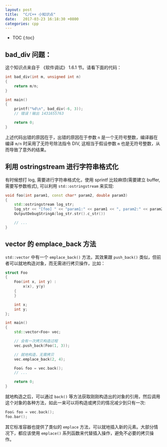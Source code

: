 ```yaml
---
layout: post
title:  "C/C++ 小知识点"
date:   2017-03-23 16:18:30 +0800
categories: cpp
---
```


* TOC
{:toc}

## bad_div 问题：

这个知识点来自于 《软件调试》 1.6.1 节。请看下面的代码：

```c
int bad_div(int m, unsigned int n)
{
	return m/n;
}

int main()
{
	printf("%d\n", bad_div(-6, 3));
	// 错误！输出 1431655763

	return 0;
}
```

上述代码出错的原因在于，出错的原因在于参数 `n` 是一个无符号整数，编译器在编译 `m/n` 时采用了无符号除法指令 DIV, 这相当于假设参数 `m` 也是无符号整数，从而导致了意外的结果。


## 利用 ostringstream 进行字符串格式化

有时候想打 log, 需要进行字符串格式化，使用 sprintf 比较麻烦(需要建立 buffer, 需要写参数格式), 可以利用 `std::ostringstream` 来实现:

```cpp
void foo(int param1, const char* param2, double param3)
{
	std::ostringstream log_str;
	log_str << "[foo] " << "param1:" << param1 << ", param2:" << param2 << ", param3:" << param3;
	OutputDebugStringA(log_str.str().c_str())

	// ...
}
```


## vector 的 emplace_back 方法

`std::vector` 中有一个 `emplace_back()` 方法，其效果跟 `push_back()` 类似，但前者可以就地构造对象，而无需进行拷贝操作，比如：

```cpp
struct Foo
{
	Foo(int x, int y) : 
		x(x), y(y)
	{
	}

	int x;
	int y;
};

int main()
{
	std::vector<Foo> vec;

	// 会有一次拷贝构造过程
	vec.push_back(Foo(1, 3));

	// 就地构造，无需拷贝
	vec.emplace_back(2, 4);

	Foo& foo = vec.back();
	// ...

	return 0;
}
```

就地构造之后，可以通过 `back()` 等方法获取刚刚构造出的对象的引用，然后调用这个对象的各种方法，如此一来可以将构造或拷贝的情况减少到只有一次:

```cpp
Foo& foo = vec.back();
foo.bar();
```

其它标准容器也提供了类似的 `emplace` 方法，可以就地插入新的元素。大部分情况下，都应该使用 `emplace()` 系列函数来代替插入操作，避免不必要的拷贝操作。
